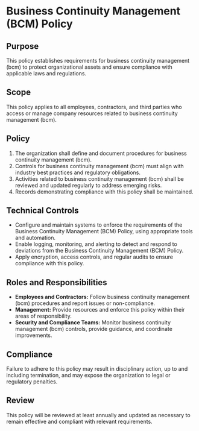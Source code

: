 # Business Continuity Management (BCM) Policy

## Purpose
This policy establishes requirements for business continuity management (bcm) to protect organizational assets and ensure compliance with applicable laws and regulations.

## Scope
This policy applies to all employees, contractors, and third parties who access or manage company resources related to business continuity management (bcm).

## Policy
1. The organization shall define and document procedures for business continuity management (bcm).
2. Controls for business continuity management (bcm) must align with industry best practices and regulatory obligations.
3. Activities related to business continuity management (bcm) shall be reviewed and updated regularly to address emerging risks.
4. Records demonstrating compliance with this policy shall be maintained.

## Technical Controls
- Configure and maintain systems to enforce the requirements of the Business Continuity Management (BCM) Policy, using appropriate tools and automation.
- Enable logging, monitoring, and alerting to detect and respond to deviations from the Business Continuity Management (BCM) Policy.
- Apply encryption, access controls, and regular audits to ensure compliance with this policy.

## Roles and Responsibilities
- **Employees and Contractors:** Follow business continuity management (bcm) procedures and report issues or non-compliance.
- **Management:** Provide resources and enforce this policy within their areas of responsibility.
- **Security and Compliance Teams:** Monitor business continuity management (bcm) controls, provide guidance, and coordinate improvements.

## Compliance
Failure to adhere to this policy may result in disciplinary action, up to and including termination, and may expose the organization to legal or regulatory penalties.

## Review
This policy will be reviewed at least annually and updated as necessary to remain effective and compliant with relevant requirements.
